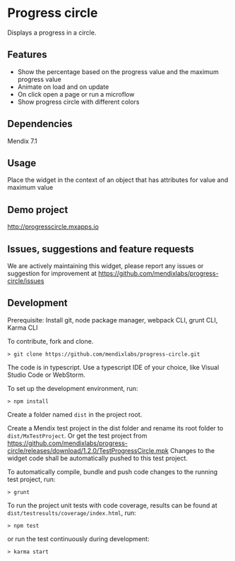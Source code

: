 # Progress circle
Displays a progress in a circle.

## Features
* Show the percentage based on the progress value and the maximum progress value
* Animate on load and on update
* On click open a page or run a microflow
* Show progress circle with different colors

## Dependencies
Mendix 7.1

## Usage
Place the widget in the context of an object that has attributes for value and maximum value

## Demo project
http://progresscircle.mxapps.io

## Issues, suggestions and feature requests
We are actively maintaining this widget, please report any issues or suggestion for improvement at https://github.com/mendixlabs/progress-circle/issues

## Development
Prerequisite: Install git, node package manager, webpack CLI, grunt CLI, Karma CLI

To contribute, fork and clone.

    > git clone https://github.com/mendixlabs/progress-circle.git

The code is in typescript. Use a typescript IDE of your choice, like Visual Studio Code or WebStorm.

To set up the development environment, run:

    > npm install

Create a folder named `dist` in the project root.

Create a Mendix test project in the dist folder and rename its root folder to `dist/MxTestProject`. Or get the test project from https://github.com/mendixlabs/progress-circle/releases/download/1.2.0/TestProgressCircle.mpk Changes to the widget code shall be automatically pushed to this test project.

To automatically compile, bundle and push code changes to the running test project, run:

    > grunt

To run the project unit tests with code coverage, results can be found at `dist/testresults/coverage/index.html`, run:

    > npm test

or run the test continuously during development:

    > karma start
